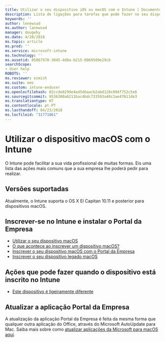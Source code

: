 ```yaml
---
title: Utilizar o seu dispositivo iOS ou macOS com o Intune | Documentos da Microsoft
description: Lista de ligações para tarefas que pode fazer no seu dispositivo móvel iOS ou macOS quando este está inscrito no Intune
keywords: ''
author: lenewsad
ms.author: lanewsad
manager: dougeby
ms.date: 4/20/2018
ms.topic: article
ms.prod: ''
ms.service: microsoft-intune
ms.technology: ''
ms.assetid: 05067978-3045-4d8a-b215-0069509e29cb
searchScope:
- User help
ROBOTS: ''
ms.reviewer: esmich
ms.suite: ems
ms.custom: intune-enduser
ms.openlocfilehash: 02ccde8299e4ad5d6aacb2abd120c094f752c5e6
ms.sourcegitcommit: 9536300a6211bac4bdc733593a40c1ae47611de3
ms.translationtype: HT
ms.contentlocale: pt-PT
ms.lasthandoff: 04/23/2018
ms.locfileid: "31771861"
---
```

# <a name="using-your-macos-device-with-intune"></a>Utilizar o dispositivo macOS com o Intune

O Intune pode facilitar a sua vida profissional de muitas formas. Eis uma lista das ações mais comuns que a sua empresa lhe poderá pedir para realizar.

## <a name="supported-versions"></a>Versões suportadas

Atualmente, o Intune suporta o OS X El Capitan 10.11 e posterior para dispositivos macOS.

## <a name="enrolling-into-intune-and-installing-the-company-portal"></a>Inscrever-se no Intune e instalar o Portal da Empresa

- [Utilizar o seu dispositivo macOS](using-your-macos-device-with-intune.md)
- [O que acontece ao inscrever um dispositivo macOS?](what-happens-if-you-install-the-company-portal-app-and-enroll-your-device-in-intune-macos.md)
- [Inscrever o seu dispositivo macOS com o Portal da Empresa](enroll-your-device-in-intune-macos-cp.md)
- [Inscrever o seu dispositivo legado macOS](enroll-your-device-in-intune-macos-legacy.md)


## <a name="things-you-can-do-when-your-device-is-enrolled-in-intune"></a>Ações que pode fazer quando o dispositivo está inscrito no Intune

- [Este dispositivo é ligeiramente diferente](device-little-different-jamf.md)

## <a name="updating-the-company-portal-app"></a>Atualizar a aplicação Portal da Empresa

A atualização da aplicação Portal da Empresa é feita da mesma forma que qualquer outra aplicação do Office, através do Microsoft AutoUpdate para Mac. Saiba mais sobre como [atualizar aplicações da Microsoft para macOS aqui](https://support.office.com/article/Check-for-Office-for-Mac-updates-automatically-bfd1e497-c24d-4754-92ab-910a4074d7c1).
